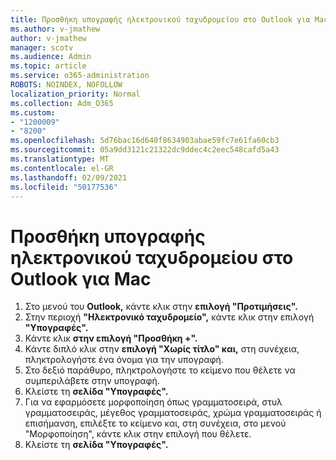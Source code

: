 ```yaml
---
title: Προσθήκη υπογραφής ηλεκτρονικού ταχυδρομείου στο Outlook για Mac
ms.author: v-jmathew
author: v-jmathew
manager: scotv
ms.audience: Admin
ms.topic: article
ms.service: o365-administration
ROBOTS: NOINDEX, NOFOLLOW
localization_priority: Normal
ms.collection: Adm_O365
ms.custom:
- "1200009"
- "8200"
ms.openlocfilehash: 5d76bac16d640f8634903abae59fc7e61fa60cb3
ms.sourcegitcommit: 05a9dd3121c21322dc9ddec4c2eec548cafd5a43
ms.translationtype: MT
ms.contentlocale: el-GR
ms.lasthandoff: 02/09/2021
ms.locfileid: "50177536"
---
```

# <a name="add-email-signature-in-outlook-for-mac"></a>Προσθήκη υπογραφής ηλεκτρονικού ταχυδρομείου στο Outlook για Mac

1. Στο μενού του **Outlook,** κάντε κλικ στην **επιλογή "Προτιμήσεις".**
2. Στην περιοχή **"Ηλεκτρονικό ταχυδρομείο",** κάντε κλικ στην επιλογή **"Υπογραφές".**
3. Κάντε κλικ **στην επιλογή "Προσθήκη +".**
4. Κάντε διπλό κλικ στην **επιλογή "Χωρίς τίτλο" και,** στη συνέχεια, πληκτρολογήστε ένα όνομα για την υπογραφή.
5. Στο δεξιό παράθυρο, πληκτρολογήστε το κείμενο που θέλετε να συμπεριλάβετε στην υπογραφή.
6. Κλείστε τη **σελίδα "Υπογραφές".**
7. Για να εφαρμόσετε μορφοποίηση όπως γραμματοσειρά, στυλ γραμματοσειράς, μέγεθος γραμματοσειράς, χρώμα γραμματοσειράς ή επισήμανση, επιλέξτε το κείμενο και, στη συνέχεια, στο μενού "Μορφοποίηση", κάντε κλικ στην επιλογή που θέλετε.
8. Κλείστε τη **σελίδα "Υπογραφές".**
